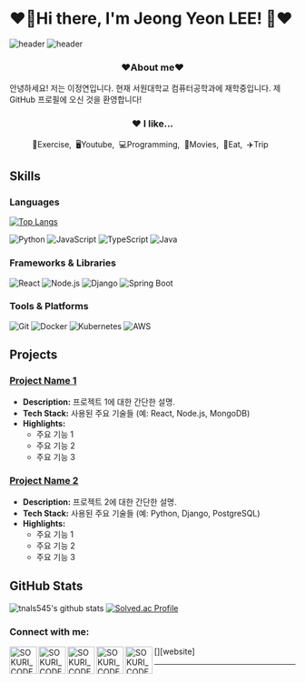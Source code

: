 #  ❤️🫣Hi there, I'm Jeong Yeon LEE! 🤗❤️



![header](https://capsule-render.vercel.app/api?type=waving&color=timeGradient&text=Welcome%20to%20JeongYeon's%20GitHub%20👋&animation=twinkling&fontSize=35&fontAlignY=40&fontAlign=70&height=250)
![header](https://capsule-render.vercel.app/api?type=waving&color=gradient&height=120&animation=fadeIn&section=footer&text=🚗🚘🚛&fontAlign=70)

<h3 align="center"><b>❤️About me❤️</b></h3>

안녕하세요! 저는 이정연입니다. 현재 서원대학교 컴퓨터공학과에 재학중입니다. 제 GitHub 프로필에 오신 것을 환영합니다!

<h3 align="center">❤️ I like...</h3>
<p align="center">💪Exercise,&nbsp;&nbsp;🖥Youtube,&nbsp;&nbsp;💻Programming,&nbsp;&nbsp;🎥Movies,&nbsp;&nbsp;🍔Eat,&nbsp;&nbsp;✈️Trip&nbsp;&nbsp;</p>

## Skills

### Languages

[![Top Langs](https://github-readme-stats.vercel.app/api/top-langs/?username=delay-100&layout=compact)](https://github.com/jeongyeon0874/github-readme-stats)

![Python](https://img.shields.io/badge/Python-3776AB?style=for-the-badge&logo=python&logoColor=white)
![JavaScript](https://img.shields.io/badge/JavaScript-F7DF1E?style=for-the-badge&logo=javascript&logoColor=black)
![TypeScript](https://img.shields.io/badge/TypeScript-007ACC?style=for-the-badge&logo=typescript&logoColor=white)
![Java](https://img.shields.io/badge/Java-007396?style=for-the-badge&logo=java&logoColor=white)

### Frameworks & Libraries

![React](https://img.shields.io/badge/React-20232A?style=for-the-badge&logo=react&logoColor=61DAFB)
![Node.js](https://img.shields.io/badge/Node.js-339933?style=for-the-badge&logo=nodedotjs&logoColor=white)
![Django](https://img.shields.io/badge/Django-092E20?style=for-the-badge&logo=django&logoColor=white)
![Spring Boot](https://img.shields.io/badge/Spring_Boot-6DB33F?style=for-the-badge&logo=springboot&logoColor=white)

### Tools & Platforms

![Git](https://img.shields.io/badge/Git-F05032?style=for-the-badge&logo=git&logoColor=white)
![Docker](https://img.shields.io/badge/Docker-2496ED?style=for-the-badge&logo=docker&logoColor=white)
![Kubernetes](https://img.shields.io/badge/Kubernetes-326CE5?style=for-the-badge&logo=kubernetes&logoColor=white)
![AWS](https://img.shields.io/badge/AWS-232F3E?style=for-the-badge&logo=amazon-aws&logoColor=white)

## Projects

### [Project Name 1](https://github.com/yourusername/projectname1)

- **Description:** 프로젝트 1에 대한 간단한 설명.
- **Tech Stack:** 사용된 주요 기술들 (예: React, Node.js, MongoDB)
- **Highlights:**
  - 주요 기능 1
  - 주요 기능 2
  - 주요 기능 3

### [Project Name 2](https://github.com/yourusername/projectname2)

- **Description:** 프로젝트 2에 대한 간단한 설명.
- **Tech Stack:** 사용된 주요 기술들 (예: Python, Django, PostgreSQL)
- **Highlights:**
  - 주요 기능 1
  - 주요 기능 2
  - 주요 기능 3

## GitHub Stats
![tnals545's github stats](https://github-readme-stats.vercel.app/api?username=jeongyeon0874&show_icons=true&theme=tokyonight)  [![Solved.ac Profile](http://mazassumnida.wtf/api/v2/generate_badge?boj=jeongyeon0874)](https://solved.ac/jeongyeon0874/)

### Connect with me:

[<img align="left" alt="SOKURI_CODE | velog" width="48px" src="https://img.icons8.com/color/48/000000/blog.png" />][website]
[<img align="left" alt="SOKURI_CODE | YouTube" width="48px" src="https://img.icons8.com/color/48/000000/youtube-play.png" />][youtube]
[<img align="left" alt="SOKURI_CODE | Twitter" width="48px" src="https://img.icons8.com/color/48/000000/twitter-squared.png" />][twitter]
[<img align="left" alt="SOKURI_CODE | LinkedIn" width="48px" src="https://img.icons8.com/color/48/000000/linkedin.png" />][linkedin]
[<img align="left" alt="SOKURI_CODE | Instagram" width="48px" src="https://img.icons8.com/color/48/000000/instagram-new--v2.png" />][instagram]


[twitter]: https://twitter.com/
[youtube]: https://youtube.com/
[linkedin]: https://linkedin.com/in/
[instagram]: ![](https://www.instagram.com/1_14.jy?igsh=ejZ0Nm9oemVmZzdv&utm_source=qr)
---


